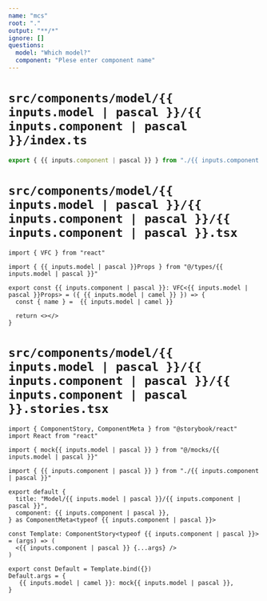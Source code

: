```yaml
---
name: "mcs"
root: "."
output: "**/*"
ignore: []
questions:
  model: "Which model?"
  component: "Plese enter component name"
---
```


# `src/components/model/{{ inputs.model | pascal }}/{{ inputs.component | pascal }}/index.ts`

```ts
export { {{ inputs.component | pascal }} } from "./{{ inputs.component | pascal }}"
```

# `src/components/model/{{ inputs.model | pascal }}/{{ inputs.component | pascal }}/{{ inputs.component | pascal }}.tsx`

```tsx
import { VFC } from "react"

import { {{ inputs.model | pascal }}Props } from "@/types/{{ inputs.model | pascal }}"

export const {{ inputs.component | pascal }}: VFC<{{ inputs.model | pascal }}Props> = ({ {{ inputs.model | camel }} }) => {
  const { name } =  {{ inputs.model | camel }}

  return <></>
}
```

# `src/components/model/{{ inputs.model | pascal }}/{{ inputs.component | pascal }}/{{ inputs.component | pascal }}.stories.tsx`

```tsx
import { ComponentStory, ComponentMeta } from "@storybook/react"
import React from "react"

import { mock{{ inputs.model | pascal }} } from "@/mocks/{{ inputs.model | pascal }}"

import { {{ inputs.component | pascal }} } from "./{{ inputs.component | pascal }}"

export default {
  title: "Model/{{ inputs.model | pascal }}/{{ inputs.component | pascal }}",
  component: {{ inputs.component | pascal }},
} as ComponentMeta<typeof {{ inputs.component | pascal }}>

const Template: ComponentStory<typeof {{ inputs.component | pascal }}> = (args) => (
  <{{ inputs.component | pascal }} {...args} />
)

export const Default = Template.bind({})
Default.args = {
   {{ inputs.model | camel }}: mock{{ inputs.model | pascal }},
}
```

